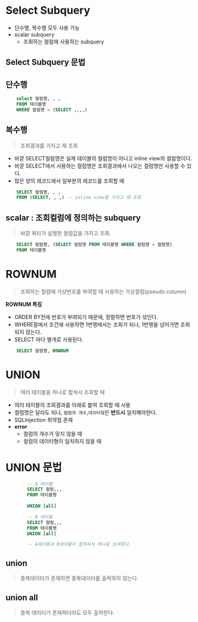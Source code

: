 # Select Subquery

- 단수행, 복수행 모두 사용 가능
- scalar subquery
    - 조회하는 컬럼에 사용하는 subquery

## **Select Subquery 문법**

## **단수행**

```sql
    select 컬럼명, , ,
    FROM 테이블명
    WHERE 컬럼명 = (SELECT ,,,,)
```

## 복수행
> 조회결과를 가지고 재 조회

- 바깥 SELECT컬럼명은 실제 테이블의 컬럼명이 아니고 inline view의 컬럼명이다.
- 바깥 SELECT에서 사용하는 컬럼명은 조회결과에서 나오는 컬럼명만 사용할 수 있다.
- 많은 양의 레코드에서 일부분의 레코드를 조회할 때
```sql
    SELECT 컬럼명, , , 
    FROM (SELECT, , ,) -- inline view를 가지고 재 조회
```

## scalar : 조회컬럼에 정의하는 subquery 
> 바깥 쿼리가 실행한 컬럼값을 가지고 조회.
 
```sql
    SELECT 컬럼명, (SELECT 컬럼명 FROM 테이블명 WHERE 컬럼명 = 컬럼명)
    FROM 테이블명
```

# ROWNUM
> 조회하는 컬럼에 가상번호를 부여할 때 사용하는 가상컬럼(pseudo column)

**ROWNUM 특징**
- ORDER BY전에 번호가 부여되기 때문에, 정렬하면 번호가 섞인다.
- WHERE절에서 조건에 사용하면 1번행에서는 조회가 되나, 1번행을 넘어가면 조회되지 않는다.
- SELECT 마다 별개로 사용된다.

```sql
    SELECT 컬럼명, ROWNUM
```

# UNION
> 여러 테이블을 하나로 합쳐서 조회할 때

- 여러 테이블의 조회결과를 아래로 붙여 조회할 때 사용
- 컬럼명은 달라도 되나, `컬럼의 개수`,`데이터형`은 **반드시** 일치해야한다.
- SQLInjection 취약점 존재
- **error** 
    - 컬럼의 개수가 맞지 않을 때
    - 컬럼의 데이터형이 일치하지 않을 때

# **UNION 문법**

```sql
        -- A 테이블
        SELECT 컬럼,,,
        FROM 테이블명
   
        UNION [all]

        -- B 테이블
        SELECT 컬럼,,,
        FROM 테이블명
        UNION [all]

        -- A테이블과 B테이블이 합쳐져서 하나로 보여준다.
```

## **union**
> 중복데이터가 존재하면 중복데이터를 출력하지 않는다.

## **union all**
> 중복 데이터가 존재하더라도 모두 출력한다.
